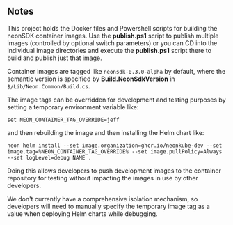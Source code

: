 Notes
-----
This project holds the Docker files and Powershell scripts for building the neonSDK 
container images.  Use the **publish.ps1** script to publish multiple images (controlled
by optional switch parameters) or you can CD into the individual image directories and
execute the **publish.ps1** script there to build and publish just that image.

Container images are tagged like `neonsdk-0.3.0-alpha` by default, where the semantic 
version is specified by **Build.NeonSdkVersion** in `$/Lib/Neon.Common/Build.cs`.

The image tags can be overridden for development and testing purposes by setting a temporary
environment variable like:

```
set NEON_CONTAINER_TAG_OVERRIDE=jeff
```

and then rebuilding the image and then installing the Helm chart like:

```
neon helm install --set image.organization=ghcr.io/neonkube-dev --set image.tag=%NEON_CONTAINER_TAG_OVERRIDE% --set image.pullPolicy=Always --set logLevel=debug NAME .
```

Doing this allows developers to push development images to the container repository for
testing without impacting the images in use by other developers.

We don't currently have a comprehensive isolation mechanism, so developers will need to
manually specify the temporary image tag as a value when deploying Helm charts while
debugging.
